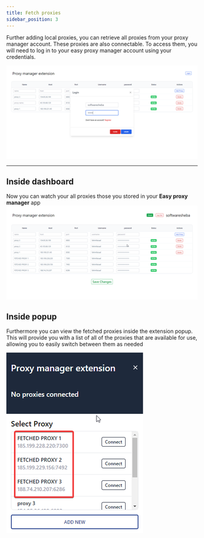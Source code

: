 ```yaml
---
title: Fetch proxies
sidebar_position: 3
---
```


Further adding local proxies, you can retrieve all proxies from your proxy manager account. These proxies are also connectable. To access them, you will need to log in to your easy proxy manager account using your credentials.

![sign-in-with-manager-credentials](../../assets/login-to-manager.png)

---

## Inside dashboard

Now you can watch your all proxies those you stored in your **Easy proxy manager** app
![sign-in-with-manager-credentials](../../assets/sync-manager-proxies.png)

## Inside popup

Furthermore you can view the fetched proxies inside the extension popup. This will provide you with a list of all of the proxies that are available for use, allowing you to easily switch between them as needed

![sync-proxies-inside-popup](../../assets/sync-proxies-in-popup.png)
